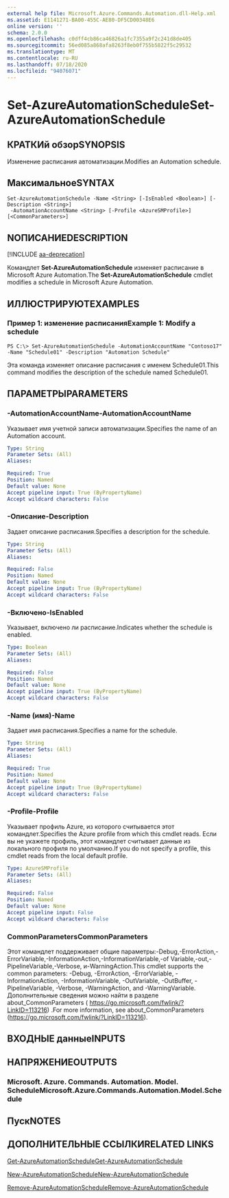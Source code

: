 ```yaml
---
external help file: Microsoft.Azure.Commands.Automation.dll-Help.xml
ms.assetid: E1141271-BA00-455C-AE80-DF5CD00348E6
online version: ''
schema: 2.0.0
ms.openlocfilehash: c0dff4cb86ca46826a1fc7355a9f2c241d8de405
ms.sourcegitcommit: 56ed085a868afa8263f8eb0f755b5822f5c29532
ms.translationtype: MT
ms.contentlocale: ru-RU
ms.lasthandoff: 07/18/2020
ms.locfileid: "94076071"
---
```

# <span data-ttu-id="7755c-101">Set-AzureAutomationSchedule</span><span class="sxs-lookup"><span data-stu-id="7755c-101">Set-AzureAutomationSchedule</span></span>

## <span data-ttu-id="7755c-102">КРАТКИй обзор</span><span class="sxs-lookup"><span data-stu-id="7755c-102">SYNOPSIS</span></span>

<span data-ttu-id="7755c-103">Изменение расписания автоматизации.</span><span class="sxs-lookup"><span data-stu-id="7755c-103">Modifies an Automation schedule.</span></span>

## <span data-ttu-id="7755c-104">Максимальное</span><span class="sxs-lookup"><span data-stu-id="7755c-104">SYNTAX</span></span>

```
Set-AzureAutomationSchedule -Name <String> [-IsEnabled <Boolean>] [-Description <String>]
 -AutomationAccountName <String> [-Profile <AzureSMProfile>] [<CommonParameters>]
```

## <span data-ttu-id="7755c-105">NОПИСАНИЕ</span><span class="sxs-lookup"><span data-stu-id="7755c-105">DESCRIPTION</span></span>

[!INCLUDE [aa-deprecation](../include/aa-deprecation.md)]

<span data-ttu-id="7755c-106">Командлет **Set-AzureAutomationSchedule** изменяет расписание в Microsoft Azure Automation.</span><span class="sxs-lookup"><span data-stu-id="7755c-106">The **Set-AzureAutomationSchedule** cmdlet modifies a schedule in Microsoft Azure Automation.</span></span>

## <span data-ttu-id="7755c-107">ИЛЛЮСТРИРУЮТ</span><span class="sxs-lookup"><span data-stu-id="7755c-107">EXAMPLES</span></span>

### <span data-ttu-id="7755c-108">Пример 1: изменение расписания</span><span class="sxs-lookup"><span data-stu-id="7755c-108">Example 1: Modify a schedule</span></span>
```
PS C:\> Set-AzureAutomationSchedule -AutomationAccountName "Contoso17" -Name "Schedule01" -Description "Automation Schedule"
```

<span data-ttu-id="7755c-109">Эта команда изменяет описание расписания с именем Schedule01.</span><span class="sxs-lookup"><span data-stu-id="7755c-109">This command modifies the description of the schedule named Schedule01.</span></span>

## <span data-ttu-id="7755c-110">ПАРАМЕТРЫ</span><span class="sxs-lookup"><span data-stu-id="7755c-110">PARAMETERS</span></span>

### <span data-ttu-id="7755c-111">-AutomationAccountName</span><span class="sxs-lookup"><span data-stu-id="7755c-111">-AutomationAccountName</span></span>
<span data-ttu-id="7755c-112">Указывает имя учетной записи автоматизации.</span><span class="sxs-lookup"><span data-stu-id="7755c-112">Specifies the name of an Automation account.</span></span>

```yaml
Type: String
Parameter Sets: (All)
Aliases: 

Required: True
Position: Named
Default value: None
Accept pipeline input: True (ByPropertyName)
Accept wildcard characters: False
```

### <span data-ttu-id="7755c-113">-Описание</span><span class="sxs-lookup"><span data-stu-id="7755c-113">-Description</span></span>
<span data-ttu-id="7755c-114">Задает описание расписания.</span><span class="sxs-lookup"><span data-stu-id="7755c-114">Specifies a description for the schedule.</span></span>

```yaml
Type: String
Parameter Sets: (All)
Aliases: 

Required: False
Position: Named
Default value: None
Accept pipeline input: True (ByPropertyName)
Accept wildcard characters: False
```

### <span data-ttu-id="7755c-115">-Включено</span><span class="sxs-lookup"><span data-stu-id="7755c-115">-IsEnabled</span></span>
<span data-ttu-id="7755c-116">Указывает, включено ли расписание.</span><span class="sxs-lookup"><span data-stu-id="7755c-116">Indicates whether the schedule is enabled.</span></span>

```yaml
Type: Boolean
Parameter Sets: (All)
Aliases: 

Required: False
Position: Named
Default value: None
Accept pipeline input: True (ByPropertyName)
Accept wildcard characters: False
```

### <span data-ttu-id="7755c-117">-Name (имя)</span><span class="sxs-lookup"><span data-stu-id="7755c-117">-Name</span></span>
<span data-ttu-id="7755c-118">Задает имя расписания.</span><span class="sxs-lookup"><span data-stu-id="7755c-118">Specifies a name for the schedule.</span></span>

```yaml
Type: String
Parameter Sets: (All)
Aliases: 

Required: True
Position: Named
Default value: None
Accept pipeline input: True (ByPropertyName)
Accept wildcard characters: False
```

### <span data-ttu-id="7755c-119">-Profile</span><span class="sxs-lookup"><span data-stu-id="7755c-119">-Profile</span></span>
<span data-ttu-id="7755c-120">Указывает профиль Azure, из которого считывается этот командлет.</span><span class="sxs-lookup"><span data-stu-id="7755c-120">Specifies the Azure profile from which this cmdlet reads.</span></span>
<span data-ttu-id="7755c-121">Если вы не укажете профиль, этот командлет считывает данные из локального профиля по умолчанию.</span><span class="sxs-lookup"><span data-stu-id="7755c-121">If you do not specify a profile, this cmdlet reads from the local default profile.</span></span>

```yaml
Type: AzureSMProfile
Parameter Sets: (All)
Aliases: 

Required: False
Position: Named
Default value: None
Accept pipeline input: False
Accept wildcard characters: False
```

### <span data-ttu-id="7755c-122">CommonParameters</span><span class="sxs-lookup"><span data-stu-id="7755c-122">CommonParameters</span></span>
<span data-ttu-id="7755c-123">Этот командлет поддерживает общие параметры:-Debug,-ErrorAction,-ErrorVariable,-InformationAction,-InformationVariable,-of Variable,-out,-PipelineVariable,-Verbose, и-WarningAction.</span><span class="sxs-lookup"><span data-stu-id="7755c-123">This cmdlet supports the common parameters: -Debug, -ErrorAction, -ErrorVariable, -InformationAction, -InformationVariable, -OutVariable, -OutBuffer, -PipelineVariable, -Verbose, -WarningAction, and -WarningVariable.</span></span> <span data-ttu-id="7755c-124">Дополнительные сведения можно найти в разделе about_CommonParameters ( https://go.microsoft.com/fwlink/?LinkID=113216) .</span><span class="sxs-lookup"><span data-stu-id="7755c-124">For more information, see about_CommonParameters (https://go.microsoft.com/fwlink/?LinkID=113216).</span></span>

## <span data-ttu-id="7755c-125">ВХОДНЫЕ данные</span><span class="sxs-lookup"><span data-stu-id="7755c-125">INPUTS</span></span>

## <span data-ttu-id="7755c-126">НАПРЯЖЕНИЕ</span><span class="sxs-lookup"><span data-stu-id="7755c-126">OUTPUTS</span></span>

### <span data-ttu-id="7755c-127">Microsoft. Azure. Commands. Automation. Model. Schedule</span><span class="sxs-lookup"><span data-stu-id="7755c-127">Microsoft.Azure.Commands.Automation.Model.Schedule</span></span>

## <span data-ttu-id="7755c-128">Пуск</span><span class="sxs-lookup"><span data-stu-id="7755c-128">NOTES</span></span>

## <span data-ttu-id="7755c-129">ДОПОЛНИТЕЛЬНЫЕ ССЫЛКИ</span><span class="sxs-lookup"><span data-stu-id="7755c-129">RELATED LINKS</span></span>

[<span data-ttu-id="7755c-130">Get-AzureAutomationSchedule</span><span class="sxs-lookup"><span data-stu-id="7755c-130">Get-AzureAutomationSchedule</span></span>](./Get-AzureAutomationSchedule.md)

[<span data-ttu-id="7755c-131">New-AzureAutomationSchedule</span><span class="sxs-lookup"><span data-stu-id="7755c-131">New-AzureAutomationSchedule</span></span>](./New-AzureAutomationSchedule.md)

[<span data-ttu-id="7755c-132">Remove-AzureAutomationSchedule</span><span class="sxs-lookup"><span data-stu-id="7755c-132">Remove-AzureAutomationSchedule</span></span>](./Remove-AzureAutomationSchedule.md)


